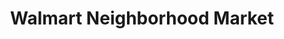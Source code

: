 ---
title: "Walmart Neighborhood Market"
url: /springfield/walmart-neighborhood-market-el-camino-alto-drive/
shop: Supermarkt
---